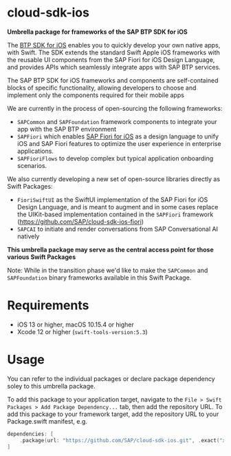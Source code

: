 # cloud-sdk-ios
**Umbrella package for frameworks of the SAP BTP SDK for iOS**

The [BTP SDK for iOS](https://developers.sap.com/topics/sap-btp-sdk-for-ios.html) enables you to quickly develop your own native apps, with Swift. The SDK extends the standard Swift Apple iOS frameworks with the reusable UI components from the SAP Fiori for iOS Design Language, and provides APIs which seamlessly integrate apps with SAP BTP services.

The SAP BTP SDK for iOS frameworks and components are self-contained blocks of specific functionality, allowing developers to choose and implement only the components required for their mobile apps

We are currently in the process of open-sourcing the following frameworks:
- `SAPCommon` and `SAPFoundation` framework components to integrate your app with the SAP BTP environment
- `SAPFiori` which enables [SAP Fiori for iOS](http://experience.sap.com/fiori-design-ios/) as a design language to unify iOS and SAP Fiori features to optimize the user experience in enterprise applications.
- `SAPFioriFlows` to develop complex but typical application onboarding scenarios.

We also currently developing a new set of open-source libraries directly as Swift Packages:
- `FioriSwiftUI` as the SwiftUI implementation of the SAP Fiori for iOS Design Language, and is meant to augment and in some cases replace the UIKit-based implementation contained in the `SAPFiori` framework (https://github.com/SAP/cloud-sdk-ios-fiori)
- `SAPCAI` to initiate and render conversations from SAP Conversational AI natively 

**This umbrella package may serve as the central access point for those various Swift Packages**

Note: While in the transition phase we'd like to make the `SAPCommon` and `SAPFoundation` binary frameworks available in this Swift Package.

# Requirements

- iOS 13 or higher, macOS 10.15.4 or higher
- Xcode 12 or higher (`swift-tools-version:5.3`)

# Usage

You can refer to the individual packages or declare package dependency soley to this umbrella package.

To add this package to your application target, navigate to the `File > Swift Packages > Add Package Dependency...` tab, then add the repository URL.
To add this package to your framework target, add the repository URL to your Package.swift manifest, e.g.

```swift
dependencies: [
    .package(url: "https://github.com/SAP/cloud-sdk-ios.git", .exact("xcfrwk-5.1.3"))
]
```
